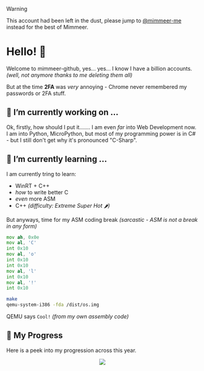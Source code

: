> [!WARNING]
> This account had been left in the dust, please jump to [@mimmeer-me](https://github.com/mimmeer-me) instead for the best of Mimmeer.

# Hello! 👋
Welcome to mimmeer-github, yes... yes... I know I have a billion accounts. *(well, not anymore thanks to me deleting them all)*

But at the time **2FA** was *very* annoying - Chrome never remembered my passwords or 2FA stuff.

## 🔭 I’m currently working on ...
Ok, firstly, how should I put it....... I am even *far* into Web Development now.
I am into Python, MicroPython, but most of my programming power is in C# - but I still don't get why it's pronounced "C-Sharp".

## 🌱 I’m currently learning ...
I am currently tring to learn:
- WinRT + C++
- *how* to write better C
- *even* more ASM
- C++ *(difficulty: Extreme Super Hot 🌶)*

But anyways, time for my ASM coding break *(sarcastic - ASM is not a break in any form)*

```asm
mov ah, 0x0e
mov al, 'C'
int 0x10
mov al, 'o'
int 0x10
int 0x10
mov al, 'l'
int 0x10
mov al, '!'
int 0x10
```
```bash
make
qemu-system-i386 -fda /dist/os.img
```
QEMU says `Cool!`  *(from my own assembly code)*

## 🚀 My Progress
Here is a peek into my progression across this year.
<p align="center"><img src="https://github-readme-stats.vercel.app/api?username=mimmeer-github&theme=github_dark&show_icons=true%29]%28https://github.com/anuraghazra/github-readme-stats" /></p>
